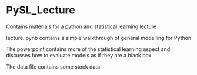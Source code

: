 # PySL_Lecture
Contains materials for a python and statistical learning lecture

lecture.ipynb contains a simple walkthrough of general modelling for Python

The powerpoint contains more of the statistical learning aspect and discusses how to evaluate models as if they are a 
black box.

The data file contains some stock data. 
